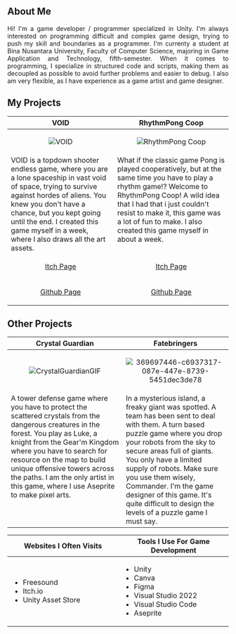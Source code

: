 <h2>About Me</h2>
<p align="justify">Hi! I'm a game developer / programmer specialized in Unity. I'm always interested on programming difficult and complex game design, trying to push my skill and boundaries as a programmer. I'm currenty a student at Bina Nusantara University, Faculty of Computer Science, majoring in Game Application and Technology, fifth-semester. When it comes to programming, I specialize in structured code and scripts, making them as decoupled as possible to avoid further problems and easier to debug. I also am very flexible, as I have experience as a game artist and game designer.</p>

<h2>My Projects</h2>

<!-- ============================================= -->
<table>
  <thead>
    <tr>
      <th width="500px" align="center">VOID</th>
      <th width="500px" align="center">RhythmPong Coop</th>
    </tr>
  </thead>
  <tbody>
  <tr width="500px" align="center">
  <td>
    
![VOID](https://github.com/user-attachments/assets/6e04dfde-f5ef-4996-b23e-b088621b5a46)

  </td>
  <td>
    
![RhythmPong Coop](https://github.com/user-attachments/assets/4f61ee90-c477-42b0-82ec-ffc1c559a003)

  </td>
  </tr>
  <tr width="500px">
  <td valign="text-top">
VOID is a topdown shooter endless game, where you are a lone spaceship in vast void of space, trying to survive against hordes of aliens. You knew you don't have a chance, but you kept going until the end. I created this game myself in a week, where I also draws all the art assets.
  <td valign="text-top">
What if the classic game Pong is played cooperatively, but at the same time you have to play a rhythm game!? Welcome to RhythmPong Coop! A wild idea that I had that i just couldn't resist to make it, this game was a lot of fun to make. I also created this game myself in about a week.
  </td>
  </tr>

  <tr width="500px" align="center">
  <td valign="text-top">
<p width="500px" align="center"><a href="https://jeje8.itch.io/void">Itch Page</p>
  </td>
  <td valign="text-top">
<p width="500px" align="center"><a href="https://jeje8.itch.io/rhythmpong-coop">Itch Page</p>
  </td>
  </tr>

  <td valign="text-top">
<p width="500px" align="center"><a href="https://github.com/Dewalian/VOID">Github Page</p>
  </td>
  <td valign="text-top">
<p width="500px" align="center"><a href="https://jeje8.itch.io/rhythmpong-coop">Github Page</p>
  </td>
  </tr>

 </tbody>
</table>
<!-- ============================================= -->
<table>
  <thead>
    <tr>
      <th width="500px" align="center">Crystal Guardian</th>
      <th width="500px" align="center">Fatebringers</th>
    </tr>
  </thead>
  <tbody>
  <tr width="500px" align="center">
  <td>

![CrystalGuardianGIF](https://github.com/user-attachments/assets/f7c3cd9a-46b5-41d4-829a-d35edf6455f0)


  </td>
  <td>
    
![369697446-c6937317-087e-447e-8739-5451dec3de78](https://github.com/user-attachments/assets/6b7ff005-58c3-41cd-a7c5-8a67ad4961e3)

  </td>
  </tr>
  <tr width="500px">
  <td valign="text-top">
A tower defense game where you have to protect the scattered crystals from the dangerous creatures in the forest. You play as Luke, a knight from the Gear'm Kingdom where you have to search for resource on the map to build unique offensive towers across the paths. I am the only artist in this game, where I use Aseprite to make pixel arts.
  </td>
  <td valign="text-top">
In a mysterious island, a freaky giant was spotted. A team has been sent to deal with them. A turn based puzzle game where you drop your robots from the sky to secure areas full of giants. You only have a limited supply of robots. Make sure you use them wisely, Commander. I'm the game designer of this game. It's quite difficult to design the levels of a puzzle game I must say.
  </td>
<!-- ============================================= -->
<h2>Other Projects</h2>
<table>
  <thead>
    <tr>
      <th width="500px" align="center">Websites I Often Visits</th>
      <th width="500px" align="center">Tools I Use For Game Development</th>
    </tr>
  </thead>
  <tbody>
  <tr width="500px" align="left">
  <td>

  - Freesound
  - Itch.io
  - Unity Asset Store
  
  </td>
  <td>

  - Unity
  - Canva
  - Figma
  - Visual Studio 2022
  - Visual Studio Code
  - Aseprite

  </td>
  </tr>
  </tbody>
</table>
<!-- ============================================= -->
